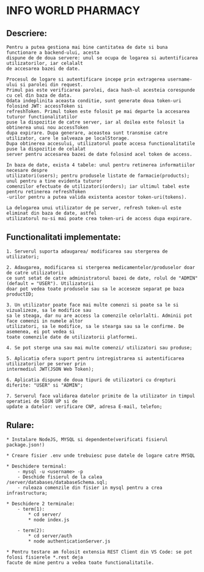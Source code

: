 # INFO WORLD PHARMACY

## Descriere:
    Pentru a putea gestiona mai bine cantitatea de date si buna functionare a backend-ului, acesta 
    dispune de de doua servere: unul se ocupa de logarea si autentificarea utilizatorilor, iar celalalt
    de accesarea bazei de date.

    Procesul de logare si autentificare incepe prin extragerea username-ului si parolei din request.
    Primul pas este verificarea parolei, daca hash-ul acesteia corespunde cu cel din baza de data.
    Odata indeplinita aceasta conditie, sunt generate doua token-uri folosind JWT: accessToken si
    refreshToken. Primul token este folosit pe mai departe la accesarea tuturor functionalitatilor
    puse la dispozitie de catre server, iar al doilea este folosit la obtinerea unui nou accessToken
    dupa expirare. Dupa generare, aceastea sunt transmise catre utilizator, care le salveaza pe localStorage.
    Dupa obtinerea accesului, utilizatorul poate accesa functionalitatile puse la dispozitie de celalat
    server pentru accesarea bazei de date folosind acel token de access.

    In baza de date, exista 4 tabele: unul pentru retinerea informatiilor necesare despre 
    utilizatori(users); pentru produsele listate de farmacie(products); unul pentru a tine evidenta tuturor
    comenzilor efectuate de utilizatori(orders); iar ultimul tabel este pentru retinerea refreshToken
    -urilor pentru a putea valida existenta acestor token-uri(tokens).

    La delogarea unui utilizator de pe server, refresh token-ul este eliminat din baza de date, astfel
    utilizatorul nu-si mai poate crea token-uri de access dupa expirare.



## Functionalitati implementate:

    1. Serverul suporta adaugarea/ modificarea sau stergerea de utilizatori;
    
    2. Adaugarea, modificarea si stergerea medicamentelor/produselor doar de catre utilizatorii
    ce sunt setat de catre administratorul bazei de date, rolul de "ADMIN" (default = "USER"). Utilizatorii
    doar pot vedea toate produsele sau sa le acceseze separat pe baza productID;
    
    3. Un utilizator poate face mai multe comenzi si poate sa le si vizualizeze, sa le modifice sau
    sa le steaga, dar nu are access la comenzile celorlalti. Adminii pot face comenzi in numele altor
    utilizatori, sa le modifice, sa le stearga sau sa le confirme. De asemenea, ei pot vedea si
    toate comenzile date de utilizatorii platformei.

    4. Se pot sterge una sau mai multe comenzi/ utilizatori sau produse;

    5. Aplicatia ofera suport pentru intregistrarea si autentificarea utilizatorilor pe server prin
    intermediul JWT(JSON Web Token);

    6. Aplicatia dispune de doua tipuri de utilizatori cu drepturi diferite: "USER" si "ADMIN";

    7. Serverul face validarea datelor primite de la utilizator in timpul operatiei de SIGN UP si de
    update a datelor: verificare CNP, adresa E-mail, telefon;


    
## Rulare:

    * Instalare NodeJS, MYSQL si dependente(verificati fisierul package.json!)
    
    * Creare fisier .env unde trebuiesc puse datele de logare catre MYSQL

    * Deschidere terminal:
        - mysql -u <username> -p 
        - Deschide fisierul de la calea /server/databases/databaseSchema.sql;
        - ruleaza comenzile din fisier in mysql pentru a crea infrastructura;
    
    * Deschidere 2 terminale:
        - term(1): 
            * cd server/
            * node index.js

        - term(2): 
            * cd server/auth
            * node authenticationServer.js

    * Pentru testare am folosit extensia REST Client din VS Code: se pot folosi fisierele *.rest deja
    facute de mine pentru a vedea toate functionalitatile.


